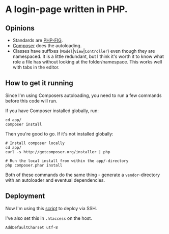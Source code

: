 # A login-page written in PHP.

## Opinions

- Standards are [PHP-FIG](http://http://www.php-fig.org/).
- [Composer](http://http://getcomposer.org/) does the autoloading.
-   Classes have suffixes (`Model`|`View`|`Controller`) even though they are namespaced.
    It is a little redundant, but I think it's worth it to know what role a file has without
    looking at the folder/namespace. This works well with tabs in the editor.

## How to get it running

Since I'm using Composers autoloading, you need to run a few commands before this code will run.

If you have Composer installed globally, run:

    cd app/
    composer install

Then you're good to go. If it's not installed globally:

    # Install composer locally
    cd app/
    curl -s http://getcomposer.org/installer | php

    # Run the local install from within the app/-directory
    php composer.phar install

Both of these commands do the same thing - generate a `vendor`-directory with an autoloader
and eventual dependencies.

## Deployment

Now I'm using this [script](https://gist.github.com/6581757) to deploy via SSH.

I've also set this in `.htaccess` on the host.

    AddDefaultCharset utf-8
